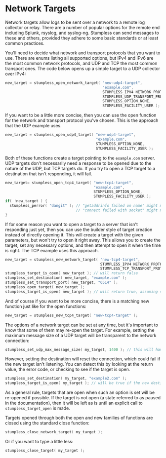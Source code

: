 # Network Targets

Network targets allow logs to be sent over a network to a remote log collector
or relay. There are a number of popular options for the remote end including
Splunk, rsyslog, and syslog-ng. Stumpless can send messages to these and others,
provided they adhere to some basic standards or at least common practices.

You'll need to decide what network and transport protocols that you want to use.
There are enums listing all supported options, but IPv4 and IPv6 are the most
common network protocols, and UDP and TCP the most common transport ones. The
code below opens up a simple target to a UDP collector over IPv4:

```c
new_target = stumpless_open_network_target( "new-udp4-target",
                                            "example.com",
                                            STUMPLESS_IPV4_NETWORK_PROTOCOL,
                                            STUMPLESS_UDP_TRANSPORT_PROTOCOL,
                                            STUMPLESS_OPTION_NONE,
                                            STUMPLESS_FACILITY_USER );
```

If you want to be a little more concise, then you can use the open function for
the network and transport protocol you've chosen. This is the approach that the
UDP example uses.

```c
new_target = stumpless_open_udp4_target( "new-udp4-target",
                                         "example.com",
                                         STUMPLESS_OPTION_NONE,
                                         STUMPLESS_FACILITY_USER );
```

Both of these functions create a target pointing to the `example.com` server.
UDP targets don't necessarily need a response to be opened due to the nature of
the UDP, but TCP targets do. If you try to open a TCP target to a destination
that isn't responding, it will fail.

```c
new_target= stumpless_open_tcp4_target( "new-tcp4-target",
                                        "example.com",
                                        STUMPLESS_OPTION_NONE,
                                        STUMPLESS_FACILITY_USER );
if( !new_target ) {
  stumpless_perror( "dangit" ); // "getaddrinfo failed on name" might mean a DNS failure
                                // "connect failed with socket" might mean no TCP response
}
```

If for some reason you want to open a target to a server that isn't responding
just yet, then you can use the builder style of target creation instead of
directly opening it. This will create a target with the given parameters, but
won't try to open it right away. This allows you to create the target, set any
necessary options, and then attempt to open it when the time is right. The TCP
example uses this approach.

```c
new_target = stumpless_new_network_target( "new-tcp4-target",
                                           STUMPLESS_IPV4_NETWORK_PROTOCOL,
                                           STUMPLESS_TCP_TRANSPORT_PROTOCOL );
stumpless_target_is_open( new_target ); // will return false
stumpless_set_destination( new_target, "example.com" );
stumpless_set_transport_port( new_target, "6514" );
stumpless_open_target( new_target );
stumpless_target_is_open( new_target ); // will return true, assuming success
```

And of course if you want to be more concise, there is a matching new function
just like for the open functions:

```c
new_target = stumpless_new_tcp4_target( "new-tcp4-target" );
```

The options of a network target can be set at any time, but it's important to
know that some of them may re-open the target. For example, setting the maximum
message size of a UDP target will be transparent to the network connection:

```c
stumpless_set_udp_max_message_size( my_target, 1400 ); // this will have no effect on the session
```

However, setting the destination will reset the connection, which could fail if
the new target isn't listening. You can detect this by looking at the return
value, the error code, or checking to see if the target is open.

```c
stumpless_set_destination( my_target, "example2.com" );
stumpless_target_is_open( my_target ); // will be true if the new destination responds
```

As a general rule, targets that are open when such an option is set will be
re-opened if possible. If the target is not open (a state referred to as paused
in the documentation), then it will be left as is until an explicit call to
`stumpless_target_open` is made.

Targets opened through both the open and new families of functions are closed
using the standard close function:

```c
stumpless_close_network_target( my_target );
```

Or if you want to type a little less:

```c
stumpless_close_target( my_target );
```
